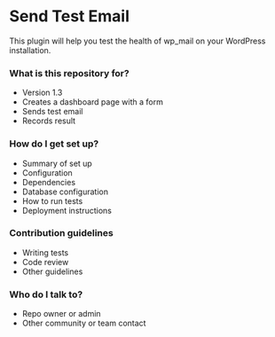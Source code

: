 # Send Test Email #

This plugin will help you test the health of wp_mail on your WordPress installation.

### What is this repository for? ###

* Version 1.3
* Creates a dashboard page with a form
* Sends test email
* Records result

### How do I get set up? ###

* Summary of set up
* Configuration
* Dependencies
* Database configuration
* How to run tests
* Deployment instructions

### Contribution guidelines ###

* Writing tests
* Code review
* Other guidelines

### Who do I talk to? ###

* Repo owner or admin
* Other community or team contact